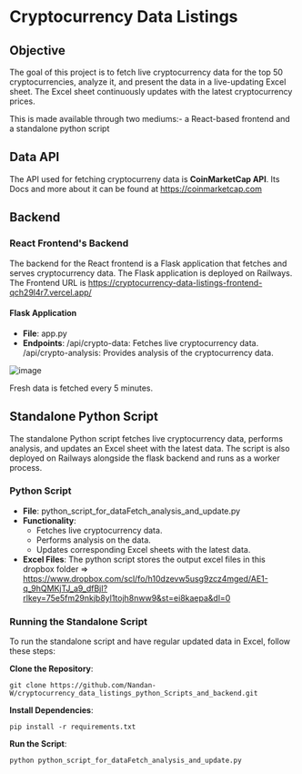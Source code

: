 # Cryptocurrency Data Listings

## Objective
The goal of this project is to fetch live cryptocurrency data for the top 50 cryptocurrencies, analyze it, and present the data in a live-updating Excel sheet. 
The Excel sheet continuously updates with the latest cryptocurrency prices.

This is made available through two mediums:- a React-based frontend and a standalone python script

## Data API
The API used for fetching cryptocurreny data is **CoinMarketCap API**. Its Docs and more about it can be found at https://coinmarketcap.com

## Backend
### React Frontend's Backend
The backend for the React frontend is a Flask application that fetches and serves cryptocurrency data. The Flask application is deployed on Railways.
The Frontend URL is https://cryptocurrency-data-listings-frontend-qch29l4r7.vercel.app/

#### Flask Application
- **File**: app.py
- **Endpoints**:
    /api/crypto-data: Fetches live cryptocurrency data.
    /api/crypto-analysis: Provides analysis of the cryptocurrency data.

![image](https://github.com/user-attachments/assets/7154861b-dd77-4f2d-b078-e089434dd24f)

Fresh data is fetched every 5 minutes.

## Standalone Python Script
The standalone Python script fetches live cryptocurrency data, performs analysis, and updates an Excel sheet with the latest data.
The script is also deployed on Railways alongside the flask backend and runs as a worker process.

### Python Script
- **File**: python_script_for_dataFetch_analysis_and_update.py
- **Functionality**:
  - Fetches live cryptocurrency data.
  - Performs analysis on the data.
  - Updates corresponding Excel sheets with the latest data.
- **Excel Files**: The python script stores the output excel files in this dropbox folder => https://www.dropbox.com/scl/fo/h10dzevw5usg9zcz4mged/AE1-q_9hQMKjTJ_a9_dfBjI?rlkey=75e5fm29nkjb8yl1tojh8nww9&st=ei8kaepa&dl=0

### Running the Standalone Script
To run the standalone script and have regular updated data in Excel, follow these steps:

**Clone the Repository**:
``` 
git clone https://github.com/Nandan-W/cryptocurrency_data_listings_python_Scripts_and_backend.git
```

**Install Dependencies**:
```
pip install -r requirements.txt
```

**Run the Script**:
```
python python_script_for_dataFetch_analysis_and_update.py
```



